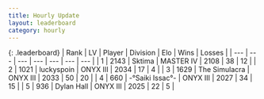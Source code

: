 ```yaml
---
title: Hourly Update
layout: leaderboard
category: hourly
---
```


{: .leaderboard}
| Rank | LV | Player | Division | Elo | Wins | Losses |
| --- | --- | --- | --- | --- | --- | --- |
| <span data-change="0">1</span> | 2143 | <span title="ID: 353063">Sktima</span> | MASTER IV | <span data-change="0">2108</span> | <span data-change="0">38</span> | <span data-change="0">12</span> |
| <span data-change="0">2</span> | 1021 | <span title="ID: 512212">luckyspoin</span> | ONYX III | <span data-change="0">2034</span> | <span data-change="0">17</span> | <span data-change="0">4</span> |
| <span data-change="0">3</span> | 1629 | <span title="ID: 366840">The Simulacra</span> | ONYX III | <span data-change="0">2033</span> | <span data-change="0">50</span> | <span data-change="0">20</span> |
| <span data-change="0">4</span> | 660 | <span title="ID: 597334">-°Saiki Issac°-</span> | ONYX III | <span data-change="0">2027</span> | <span data-change="0">34</span> | <span data-change="0">15</span> |
| <span data-change="1">5</span> | 936 | <span title="ID: 174294">Dylan Hall</span> | ONYX III | <span data-change="8">2025</span> | <span data-change="1">22</span> | <span data-change="1">5</span> |